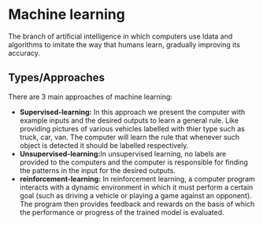 # Machine learning

The branch of artificial intelligence in which computers use ldata and algorithms to imitate the way that humans learn, gradually improving its accuracy.

## Types/Approaches

There are 3 main approaches of machine learning:
<ul>
    <li><b>Supervised-learning:</b> In this approach we present the computer with example inputs and the desired outputs to learn a general rule. Like providing pictures of various vehicles labelled with thier type such as truck, car, van. The computer will learn the rule that whenever such object is detected it should be labelled respectively.</li>
    <li><b>Unsupervised-learning:</b>In unsupervised learning, no labels are provided to the computers and the computer is responsible for finding the patterns in the input for the desired outputs.</li>
    <li><b>reinforcement-learning:</b> In reinforcement learning, a computer program interacts with a dynamic environment in which it must perform a certain goal (such as driving a vehicle or playing a game against an opponent). The program then provides feedback and rewards on the basis of which the performance or progress of the trained model is evaluated.</li>
</ul>
